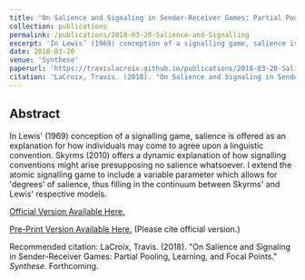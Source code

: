 ```yaml
---
title: "On Salience and Signaling in Sender-Receiver Games: Partial Pooling, Learning, and Focal Points"
collection: publications
permalink: /publications/2018-03-20-Salience-and-Signalling
excerpt: 'In Lewis’ (1969) conception of a signalling game, salience is offered as an explanation for how individuals may come to agree upon a linguistic convention. Skyrms (2010) offers a dynamic explanation of how signalling conventions might arise presupposing no salience whatsoever. I extend the atomic signalling game to include a variable parameter which allows for 'degrees' of salience, thus filling in the continuum between Skyrms' and Lewis' respective models.'
date: 2018-03-20
venue: 'Synthese'
paperurl: 'https://travislacroix.github.io/publications/2018-03-20-Salience-and-Signalling'
citation: 'LaCroix, Travis. (2018). "On Salience and Signaling in Sender-Receiver Games: Partial-Pooling, Learning, and Focal Points." <i>Synthese 1</i>. Forthcoming.'
---
```


## Abstract

In Lewis' (1969) conception of a signalling game, salience is offered as an explanation for how individuals may come to agree upon a linguistic convention. Skyrms (2010) offers a dynamic explanation of how signalling conventions might arise presupposing no salience whatsoever. I extend the atomic signalling game to include a variable parameter which allows for 'degrees' of salience, thus filling in the continuum between Skyrms' and Lewis' respective models.

[Official Version Available Here.](https://doi.org/10.1007/s11229-018-1766-z "Salience and Signaling, Synthese")

[Pre-Print Version Available Here.](https://travislacroix.github.io/files/2018-03-20-Salience-and-Signalling.pdf "Salience and Signaling, Pre-Print") (Please cite official version.)

Recommended citation: LaCroix, Travis. (2018). "On Salience and Signaling in Sender-Receiver Games: Partial Pooling, Learning, and Focal Points." _Synthese_. Forthcoming.
